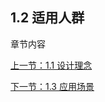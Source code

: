 ## 1.2 适用人群
章节内容

[上一节：1.1 设计理念](1.1-DesignPhilosophy.md)
    
[下一节：1.3 应用场景](1.3-ApplicationScenario.md)